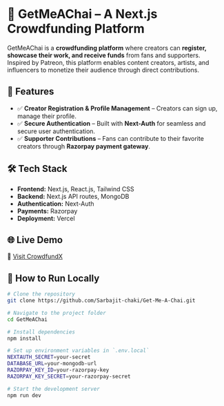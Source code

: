# 🚀 GetMeAChai – A Next.js Crowdfunding Platform  

GetMeAChai is a **crowdfunding platform** where creators can **register, showcase their work, and receive funds** from fans and supporters. Inspired by Patreon, this platform enables content creators, artists, and influencers to monetize their audience through direct contributions.  

## 🌟 Features  
- ✅ **Creator Registration & Profile Management** – Creators can sign up, manage their profile.  
- ✅ **Secure Authentication** – Built with **Next-Auth** for seamless and secure user authentication.  
- ✅ **Supporter Contributions** – Fans can contribute to their favorite creators through **Razorpay payment gateway**.  

## 🛠️ Tech Stack  
- **Frontend:** Next.js, React.js, Tailwind CSS  
- **Backend:** Next.js API routes, MongoDB  
- **Authentication:** Next-Auth  
- **Payments:** Razorpay  
- **Deployment:** Vercel  

## 🌐 Live Demo  
🔗 [Visit CrowdfundX](https://get-me-a-chaii.vercel.app/)  

## 📌 How to Run Locally  

```bash
# Clone the repository  
git clone https://github.com/Sarbajit-chaki/Get-Me-A-Chai.git  

# Navigate to the project folder  
cd GetMeAChai  

# Install dependencies  
npm install  

# Set up environment variables in `.env.local`  
NEXTAUTH_SECRET=your-secret  
DATABASE_URL=your-mongodb-url  
RAZORPAY_KEY_ID=your-razorpay-key  
RAZORPAY_KEY_SECRET=your-razorpay-secret  

# Start the development server  
npm run dev  
